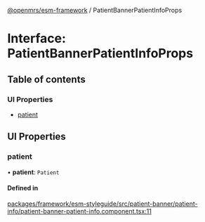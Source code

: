 [@openmrs/esm-framework](../API.md) / PatientBannerPatientInfoProps

# Interface: PatientBannerPatientInfoProps

## Table of contents

### UI Properties

- [patient](PatientBannerPatientInfoProps.md#patient)

## UI Properties

### patient

• **patient**: `Patient`

#### Defined in

[packages/framework/esm-styleguide/src/patient-banner/patient-info/patient-banner-patient-info.component.tsx:11](https://github.com/its-kios09/openmrs-esm-core/blob/main/packages/framework/esm-styleguide/src/patient-banner/patient-info/patient-banner-patient-info.component.tsx#L11)
